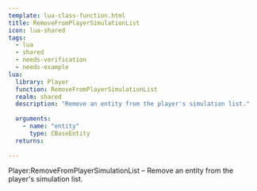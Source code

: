 ```yaml
---
template: lua-class-function.html
title: RemoveFromPlayerSimulationList
icon: lua-shared
tags:
  - lua
  - shared
  - needs-verification
  - needs-example
lua:
  library: Player
  function: RemoveFromPlayerSimulationList
  realm: shared
  description: "Remove an entity from the player's simulation list."
  
  arguments:
    - name: "entity"
      type: CBaseEntity
  returns:
    
---
```


<div class="lua__search__keywords">
Player:RemoveFromPlayerSimulationList &#x2013; Remove an entity from the player's simulation list.
</div>
